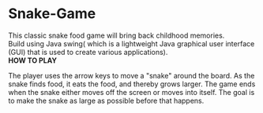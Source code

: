 # Snake-Game
This classic snake food game will bring back childhood memories.
</br>
Build using Java swing( which is a lightweight Java graphical user interface (GUI) that is used to create various applications).
</br>
<strong>HOW TO PLAY</strong>
<p>The player uses the arrow keys to move a "snake" around the board. As the snake finds food, it eats the food, and thereby grows larger. The game ends when the snake either moves off the screen or moves into itself. The goal is to make the snake as large as possible before that happens.</p>
